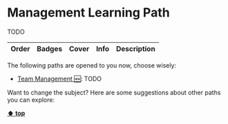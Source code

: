 [//]: # (Auto generated file from templates)

# Management Learning Path

TODO

| Order | Badges | Cover | Info | Description |
| --- | --- | --- | --- | --- |

The following paths are opened to you now, choose wisely:

- [Team Management :new:](/content/paths/team-management.md): TODO


Want to change the subject? Here are some suggestions about other paths you can explore:


[**⬆ top**](#management-learning-path)

